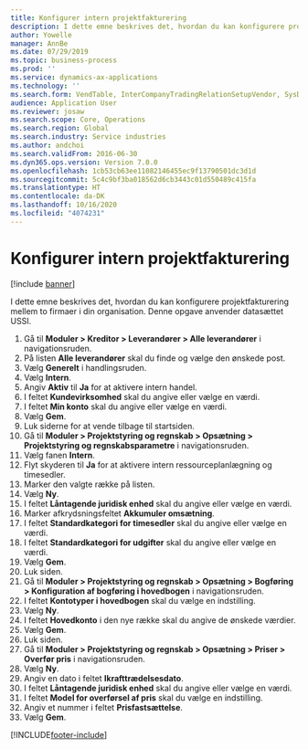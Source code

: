 ```yaml
---
title: Konfigurer intern projektfakturering
description: I dette emne beskrives det, hvordan du kan konfigurere projektfakturering mellem to firmaer i din organisation.
author: Yowelle
manager: AnnBe
ms.date: 07/29/2019
ms.topic: business-process
ms.prod: ''
ms.service: dynamics-ax-applications
ms.technology: ''
ms.search.form: VendTable, InterCompanyTradingRelationSetupVendor, SysDataAreaSelectLookup, ProjParameters, ProjPosting, ProjTransferPrice
audience: Application User
ms.reviewer: josaw
ms.search.scope: Core, Operations
ms.search.region: Global
ms.search.industry: Service industries
ms.author: andchoi
ms.search.validFrom: 2016-06-30
ms.dyn365.ops.version: Version 7.0.0
ms.openlocfilehash: 1cb53cb63ee11082146455ec9f13790501dc3d1d
ms.sourcegitcommit: 5c4c9bf3ba018562d6cb3443c01d550489c415fa
ms.translationtype: HT
ms.contentlocale: da-DK
ms.lasthandoff: 10/16/2020
ms.locfileid: "4074231"
---
```

# <a name="configure-intercompany-project-invoicing"></a>Konfigurer intern projektfakturering

[!include [banner](../../includes/banner.md)]

I dette emne beskrives det, hvordan du kan konfigurere projektfakturering mellem to firmaer i din organisation. Denne opgave anvender datasættet USSI.

1. Gå til **Moduler > Kreditor > Leverandører > Alle leverandører** i navigationsruden.
2. På listen **Alle leverandører** skal du finde og vælge den ønskede post.
3. Vælg **Generelt** i handlingsruden.
4. Vælg **Intern**.
5. Angiv **Aktiv** til **Ja** for at aktivere intern handel.
6. I feltet **Kundevirksomhed** skal du angive eller vælge en værdi.
7. I feltet **Min konto** skal du angive eller vælge en værdi.
8. Vælg **Gem**.
9. Luk siderne for at vende tilbage til startsiden.
10. Gå til **Moduler > Projektstyring og regnskab > Opsætning > Projektstyring og regnskabsparametre** i navigationsruden.
11. Vælg fanen **Intern**.
12. Flyt skyderen til **Ja** for at aktivere intern ressourceplanlægning og timesedler.
13. Marker den valgte række på listen.
14. Vælg **Ny**.
15. I feltet **Låntagende juridisk enhed** skal du angive eller vælge en værdi.
16. Marker afkrydsningsfeltet **Akkumuler omsætning**.
17. I feltet **Standardkategori for timesedler** skal du angive eller vælge en værdi.
18. I feltet **Standardkategori for udgifter** skal du angive eller vælge en værdi.
19. Vælg **Gem**.
20. Luk siden.
21. Gå til **Moduler > Projektstyring og regnskab > Opsætning > Bogføring > Konfiguration af bogføring i hovedbogen** i navigationsruden.
22. I feltet **Kontotyper i hovedbogen** skal du vælge en indstilling.
23. Vælg **Ny**.
24. I feltet **Hovedkonto** i den nye række skal du angive de ønskede værdier.
25. Vælg **Gem**.
26. Luk siden.
27. Gå til **Moduler > Projektstyring og regnskab > Opsætning > Priser > Overfør pris** i navigationsruden.
28. Vælg **Ny**.
29. Angiv en dato i feltet **Ikrafttrædelsesdato**.
30. I feltet **Låntagende juridisk enhed** skal du angive eller vælge en værdi.
31. I feltet **Model for overførsel af pris** skal du vælge en indstilling.
32. Angiv et nummer i feltet **Prisfastsættelse**.
33. Vælg **Gem**.



[!INCLUDE[footer-include](../../includes/footer-banner.md)]